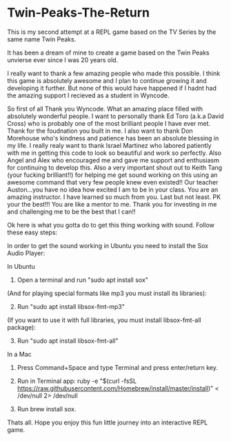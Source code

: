 # Twin-Peaks-The-Return

This is my second attempt at a REPL game based on the TV Series by the same name Twin Peaks. 

It has been a dream of mine to create a game based on the Twin Peaks unvierse ever since I was
20 years old. 

I really want to thank a few amazing people who made this possible. I think this game is absolutely 
awesome and I plan to continue growing it and developing it further. But none of this would have happened 
if I hadnt had the amazing support I recieved as a student in Wyncode.

So first of all Thank you Wyncode. What an amazing place filled with absolutely wonderful people. 
I want to personally thank Ed Toro (a.k.a David Cross) who is probably one of the most brilliant
people I have ever met. Thank for the foudnation you built in me. I also want to thank Don Morehouse 
who's kindness and patience has been an absolute blessing in my life. I really realy want to thank 
Israel Martinez who labored patiently with me in getting this code to look so beautiful and work 
so perfectly. Also Angel and Alex who encouraged me and gave me support and enthusiasm for continuing 
to develop this. Also a very important shout out to Keith Tang (your fucking brilliant!!) for helping 
me get sound working on this using an awesome command that very few people knew even existed!! 
Our teacher Auston...you have no idea how excited I am to be in your class. You are an amazing instructor. 
I have learned so much from  you. Last but not least. PK your the best!!! You are like a mentor to me. 
Thank you for investing in me and challenging me to be the best that I can!!

Ok here is what you gotta do to get this thing working with sound. Follow these easy steps:

In order to get the sound working in Ubuntu you need to install the Sox Audio Player:

In Ubuntu

1. Open a terminal and run "sudo apt install sox"

(And for playing special formats like mp3 you must install its libraries):

2. Run "sudo apt install libsox-fmt-mp3"

(If you want to use it with full libraries, you must install libsox-fmt-all package):

3. Run "sudo apt install libsox-fmt-all"

In a Mac

1. Press Command+Space and type Terminal and press enter/return key.

2. Run in Terminal app: ruby -e "$(curl -fsSL https://raw.githubusercontent.com/Homebrew/install/master/install)" < /dev/null 2> /dev/null

3. Run brew install sox.

Thats all. Hope you enjoy this fun little journey into an interactive REPL game.

